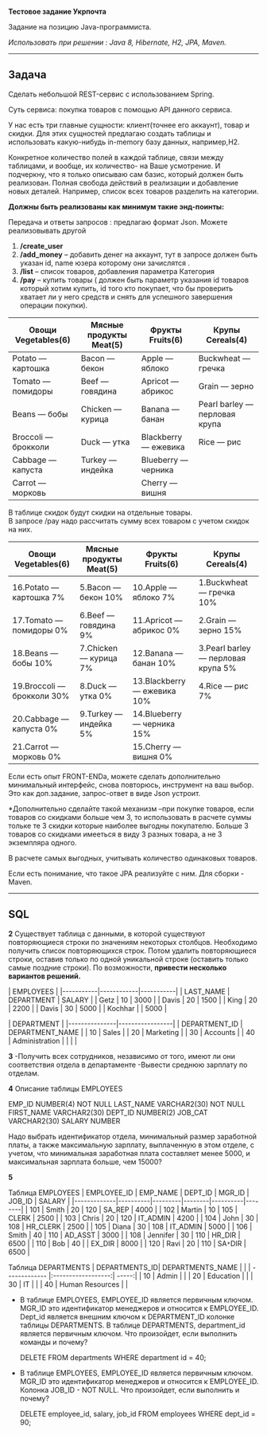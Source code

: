 **Тестовое задание Укрпочта**

Задание на позицию Java-программиста.

*Использовать при решении : Java 8, Hibernate, H2, JPA, Maven.*

---

## Задача

Сделать небольшой REST-сервис с использованием Spring.

Суть сервиса: покупка товаров с помощью API данного сервиса. 

У нас есть три главные сущности: клиент(точнее его аккаунт), товар и скидки. Для этих сущностей предлагаю создать таблицы и использовать какую-нибудь in-memory базу данных, например,H2.

Конкретное количество полей в каждой таблице, связи между таблицами, и вообще, их количество- на Ваше усмотрение. И подчеркну, что я только описываю сам базис, который должен быть реализован. Полная свобода действий в реализации и добавление новых деталей. Например, список всех товаров разделить на категории.

**Должны быть реализованы как минимум такие энд-поинты:**

Передача и ответы запросов : предлагаю формат Json. Можете реализовывать другой                       

1. **/create_user** 
2. **/add_money** – добавить денег на аккаунт, тут в запросе должен быть указан id, name юзера которому они зачислятся .
3. **/list** – список товаров, добавления параметра Категория
4. **/pay** – купить товары ( должен быть параметр указания id товаров который хотим купить, id того кто покупает, что бы проверить хватает ли у него средств и снять для успешного завершения операции покупки).

| Овощи Vegetables(6) | Мясные продукты  Meat(5)  | Фрукты Fruits(6) | Крупы Cereals(4)
|---------------------|---------------------|--------------------------|------------------|
| Potato — картошка   | Bacon — бекон       | Apple — яблоко           | Buckwheat — гречка |
| Tomato — помидоры   | Beef  — говядина    | Apricot — абрикос        | Grain — зерно |
| Beans  — бобы       | Chicken — курица    | Banana — банан           | Pearl barley — перловая крупа |
| Broccoli — брокколи | Duck — утка         | Blackberry — ежевика     | Rice — рис |
| Cabbage — капуста   | Turkey — индейка    | Blueberry — черника      |            | 
| Carrot — морковь    |                     | Cherry — вишня           |            | 

В таблице скидок будут скидки на отдельные товары.                                                                                          
В запросе /pay надо рассчитать сумму всех товаром с учетом скидок на них.

| Овощи Vegetables(6)  | Мясные продукты  Meat(5)  | Фрукты Fruits(6) | Крупы Cereals(4)
|-------------------------|------------------------|-----------------------------|------------------|
| 16.Potato — картошка 7% | 5.Bacon — бекон 10%    | 10.Apple — яблоко 7%        | 1.Buckwheat — гречка 10% |
| 17.Tomato — помидоры 0% | 6.Beef  — говядина 9%  | 11.Apricot — абрикос 0%     | 2.Grain — зерно 15% |
| 18.Beans  — бобы 10%    | 7.Chicken — курица 7%  | 12.Banana — банан 10%       | 3.Pearl barley — перловая крупа 5% |
| 19.Broccoli — брокколи 30% | 8.Duck — утка 0%    | 13.Blackberry — ежевика 10% | 4.Rice — рис 7% |
| 20.Cabbage — капуста 0% | 9.Turkey — индейка 5%  | 14.Blueberry — черника 15%  |            | 
| 21.Carrot — морковь 0%  |                        | 15.Cherry — вишня 0%        |            | 

Если есть опыт FRONT-ENDa, можете сделать дополнительно минимальный интерфейс, снова повторюсь, инструмент на ваш выбор. Это как доп.задание, запрос-ответ в виде Json устроит.

*Дополнительно сделайте такой механизм –при покупке товаров, если товаров со скидками больше чем  3, то использовать в расчете суммы тольке те 3 скидки которые наиболее выгодны покупателю. Больше 3 товаров со скидками имееться в виду 3 разных товара, а не 3 экземпляра одного.

В расчете самых выгодных, учитывать количество одинаковых товаров.

Если есть понимание, что такое JPA реализуйте с ним. Для сборки -Maven.

---

## SQL


**2** Существует таблица с данными, в которой существуют повторяющиеся строки по значениям некоторых столбцов. 
Необходимо получить список повторяющихся строк. 
Потом удалить повторяющиеся строки, оставив только по одной уникальной строке (оставить только самые поздние строки). 
По возможности, **привести несколько вариантов решений.**

| EMPLOYEES | 
|-----------|------------|-----------|
| LAST_NAME | DEPARTMENT | SALARY    |
| Getz      | 10         | 3000      |
| Davis     | 20         | 1500      |
| King      | 20         | 2200      |
| Davis     | 30         | 5000      |
| Kochhar   |            | 5000      |


| DEPARTMENT    | 
|---------------|-----------------|
| DEPARTMENT_ID | DEPARTMENT_NAME |
| 10            | Sales           |
| 20            | Marketing       |
| 30            | Accounts        |
| 40            | Administration  |
|               |                 |

**3** -Получить всех сотрудников, независимо от того, имеют ли они соответствия отдела в
департаменте
      -Вывести среднюю зарплату по отделам.

**4** Описание таблицы EMPLOYEES

EMP_ID NUMBER(4) NOT NULL
LAST_NAME VARCHAR2(30) NOT NULL
FIRST_NAME VARCHAR2(30)
DEPT_ID NUMBER(2)
JOB_CAT VARCHAR2(30)
SALARY NUMBER

Надо выбрать идентификатор отдела, минимальный размер заработной платы, а также максимальную зарплату, выплаченную в этом отделе, с учетом, что минимальная заработная плата составляет менее 5000, и максимальная зарплата больше, чем 15000?

**5** 

Таблица EMPLOYEES
| EMPLOYEE_ID | EMP_NAME | DEPT_ID | MGR_ID | JOB_ID   | SALARY |
|-------------|----------|---------|--------|----------|--------|
| 101         | Smith    | 20      | 120    | SA_REP   | 4000   |
| 102         | Martin   | 10      | 105    | CLERK    | 2500   |
| 103         | Chris    | 20      | 120    | IT_ADMIN | 4200   |
| 104         | John     | 30      | 108    | HR_CLERK | 2500   |
| 105         | Diana    | 30      | 108    | IT_ADMIN | 5000   |
| 106         | Smith    | 40      | 110    | AD_ASST  | 3000   |
| 108         | Jennifer | 30      | 110    | HR_DIR   | 6500   |
| 110         | Bob      | 40      |        | EX_DIR   | 8000   |
| 120         | Ravi     | 20      | 110    | SA`*`DIR | 6500   | 

Таблица DEPARTMENTS
| DEPARTMENTS_ID| DEPARTMENTS_NAME   |       |
| ------------- |:------------------:| -----:|
| 10            | Admin              |       |
| 20            | Education          |       |
| 30            | IT                 |       |
| 40            | Human Resources    |       |

- В таблице EMPLOYEES, EMPLOYEE_ID является первичным ключом.
MGR_ID это идентификатор менеджеров и относится к EMPLOYEE_ID.
Dept_id является внешним ключом к DEPARTMENT_ID колонке таблицы DEPARTMENTS.
В таблице DEPARTMENTS, department_id является первичным ключом. 
Что произойдет, если выполнить команды и почему?
  
  DELETE
  FROM departments
  WHERE department id = 40;

- В таблице EMPLOYEES, EMPLOYEE_ID является первичным ключом.
MGR_ID это идентификатор менеджеров и относится к EMPLOYEE_ID. 
Колонка JOB_ID - NOT NULL.
Что произойдет, если выполнить и почему?

  DELETE employee_id, salary, job_id
  FROM employees
  WHERE dept_id = 90;

